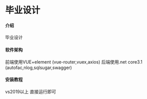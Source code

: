 # 毕业设计

#### 介绍
毕业设计

#### 软件架构
前端使用VUE+element
(vue-router,vuex,axios)
后端使用.net core3.1
(autofac,nlog,sqlsugar,swagger)

#### 安装教程

vs2019以上 直接运行即可


